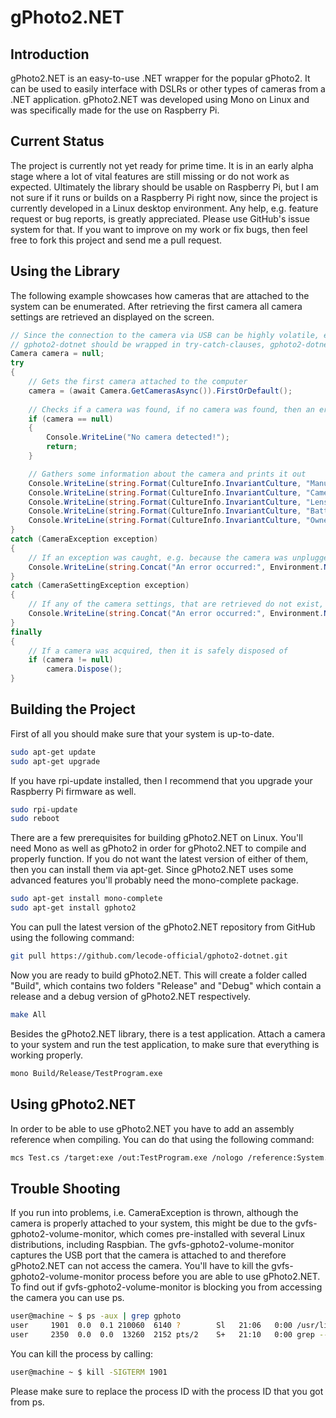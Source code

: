# gPhoto2.NET

## Introduction
gPhoto2.NET is an easy-to-use .NET wrapper for the popular gPhoto2. It can be used to easily interface with DSLRs or other types of cameras from a
.NET application. gPhoto2.NET was developed using Mono on Linux and was specifically made for the use on Raspberry Pi.

## Current Status
The project is currently not yet ready for prime time. It is in an early alpha stage where a lot of vital features are still missing or do not work
as expected. Ultimately the library should be usable on Raspberry Pi, but I am not sure if it runs or builds on a Raspberry Pi right now, since the
project is currently developed in a Linux desktop environment. Any help, e.g. feature request or bug reports, is greatly appreciated. Please use
GitHub's issue system for that. If you want to improve on my work or fix bugs, then feel free to fork this project and send me a pull request.

## Using the Library
The following example showcases how cameras that are attached to the system can be enumerated. After retrieving the first camera all camera settings
are retrieved an displayed on the screen.

```csharp
// Since the connection to the camera via USB can be highly volatile, exceptions can be raised all the time, therefore all calls to the
// gphoto2-dotnet should be wrapped in try-catch-clauses, gphoto2-dotnet always throws CameraException
Camera camera = null;
try
{
    // Gets the first camera attached to the computer
    camera = (await Camera.GetCamerasAsync()).FirstOrDefault();
    
    // Checks if a camera was found, if no camera was found, then an error message is printed out and the program is quit
    if (camera == null)
    {
        Console.WriteLine("No camera detected!");
        return;
    }

    // Gathers some information about the camera and prints it out
    Console.WriteLine(string.Format(CultureInfo.InvariantCulture, "Manufacturer: {0}", await camera.GetManufacturerAsync()));
    Console.WriteLine(string.Format(CultureInfo.InvariantCulture, "Camera model: {0}", await camera.GetCameraModelAsync()));
    Console.WriteLine(string.Format(CultureInfo.InvariantCulture, "Lens name: {0}", await camera.GetLensNameAsync()));
    Console.WriteLine(string.Format(CultureInfo.InvariantCulture, "Battery level: {0}", await camera.GetBatteryLevelAsync()));
    Console.WriteLine(string.Format(CultureInfo.InvariantCulture, "Owner name: {0}", await camera.GetOwnerNameAsync()));
}
catch (CameraException exception)
{
    // If an exception was caught, e.g. because the camera was unplugged, an error message is printed out
    Console.WriteLine(string.Concat("An error occurred:", Environment.NewLine, exception.Details));
}
catch (CameraSettingException exception)
{
    // If any of the camera settings, that are retrieved do not exist, then an error message is printed out
    Console.WriteLine(string.Concat("An error occurred:", Environment.NewLine, exception.Message));
}
finally
{
    // If a camera was acquired, then it is safely disposed of
    if (camera != null)
        camera.Dispose();
}
```

## Building the Project
First of all you should make sure that your system is up-to-date.

```bash
sudo apt-get update
sudo apt-get upgrade 
```

If you have rpi-update installed, then I recommend that you upgrade your Raspberry Pi firmware as well.

```bash
sudo rpi-update
sudo reboot
```

There are a few prerequisites for building gPhoto2.NET on Linux. You'll need Mono as well as gPhoto2 in order for gPhoto2.NET to compile and
properly function. If you do not want the latest version of either of them, then you can install them via apt-get. Since gPhoto2.NET uses some
advanced features you'll probably need the mono-complete package.

```bash
sudo apt-get install mono-complete
sudo apt-get install gphoto2
```

You can pull the latest version of the gPhoto2.NET repository from GitHub using the following command:

```bash
git pull https://github.com/lecode-official/gphoto2-dotnet.git
```

Now you are ready to build gPhoto2.NET. This will create a folder called "Build", which contains two folders "Release" and "Debug" which contain
a release and a debug version of gPhoto2.NET respectively.

```bash
make All
```

Besides the gPhoto2.NET library, there is a test application. Attach a camera to your system and run the test application, to make sure that
everything is working properly.

```bash
mono Build/Release/TestProgram.exe
```

## Using gPhoto2.NET
In order to be able to use gPhoto2.NET you have to add an assembly reference when compiling. You can do that using the following command:

```bash
mcs Test.cs /target:exe /out:TestProgram.exe /nologo /reference:System.Core.dll /reference:GPhotoSharp.dll /lib:Build/Release
```

## Trouble Shooting
If you run into problems, i.e. CameraException is thrown, although the camera is properly attached to your system, this might be due to the
gvfs-gphoto2-volume-monitor, which comes pre-installed with several Linux distributions, including Raspbian. The gvfs-gphoto2-volume-monitor captures
the USB port that the camera is attached to and therefore gPhoto2.NET can not access the camera. You'll have to kill the gvfs-gphoto2-volume-monitor
process before you are able to use gPhoto2.NET. To find out if gvfs-gphoto2-volume-monitor is blocking you from accessing the camera you can use
ps.

```bash
user@machine ~ $ ps -aux | grep gphoto
user     1901  0.0  0.1 210060  6140 ?        Sl   21:06   0:00 /usr/lib/gvfs/gvfs-gphoto2-volume-monitor
user     2350  0.0  0.0  13260  2152 pts/2    S+   21:10   0:00 grep --colour=auto gphoto
```

You can kill the process by calling:

```bash
user@machine ~ $ kill -SIGTERM 1901
```

Please make sure to replace the process ID with the process ID that you got from ps.